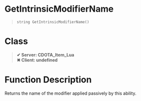 # GetIntrinsicModifierName
> `string GetIntrinsicModifierName()`
# Class
> __✔ Server: CDOTA_Item_Lua__  
> __✖ Client: undefined__  
# Function Description
Returns the name of the modifier applied passively by this ability.
